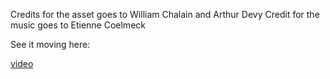 Credits for the asset goes to William Chalain and Arthur Devy
Credit for the music goes to Etienne Coelmeck

See it moving here:

[video](https://github.com/Daxxas/VisualizerPS1/assets/21078787/4e5d56e0-d94a-45db-a1c1-1576148d9fa3)

